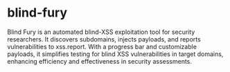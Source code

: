 # blind-fury
Blind Fury is an automated blind-XSS exploitation tool for security researchers. It discovers subdomains, injects payloads, and reports vulnerabilities to xss.report. With a progress bar and customizable payloads, it simplifies testing for blind XSS vulnerabilities in target domains, enhancing efficiency and effectiveness in security assessments.
